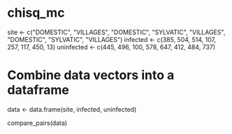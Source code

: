 # chisq_mc
site <- c("DOMESTIC", "VILLAGES", "DOMESTIC", "SYLVATIC", 
          "VILLAGES", "DOMESTIC", "SYLVATIC", "VILLAGES")
infected <- c(385, 504, 514, 107, 257, 117, 450, 13)
uninfected <- c(445, 496, 100, 578, 647, 412, 484, 737)

# Combine data vectors into a dataframe
data <- data.frame(site, infected, uninfected)

compare_pairs(data)
